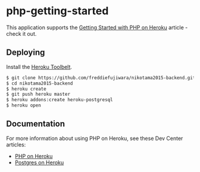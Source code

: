 # php-getting-started

This application supports the [Getting Started with PHP on Heroku](https://devcenter.heroku.com/articles/getting-started-with-php) article - check it out.

## Deploying

Install the [Heroku Toolbelt](https://toolbelt.heroku.com/).

```sh
$ git clone https://github.com/freddiefujiwara/nikotama2015-backend.git
$ cd nikotama2015-backend
$ heroku create
$ git push heroku master
$ heroku addons:create heroku-postgresql
$ heroku open
```

## Documentation

For more information about using PHP on Heroku, see these Dev Center articles:

- [PHP on Heroku](https://devcenter.heroku.com/categories/php)
- [Postgres on Heroku](https://addons.heroku.com/heroku-postgresql)
